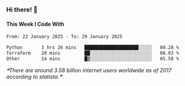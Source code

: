 ### Hi there! 👋

#### This Week I Code With
<!--START_SECTION:waka-->

```txt
From: 22 January 2025 - To: 29 January 2025

Python       3 hrs 26 mins   ████████████████████░░░░░   80.28 %
Terraform    20 mins         ██░░░░░░░░░░░░░░░░░░░░░░░   08.03 %
Other        14 mins         █▒░░░░░░░░░░░░░░░░░░░░░░░   05.58 %
```

<!--END_SECTION:waka-->

<!--STARTS_HERE_QUOTE_README-->
<i>❝There are around  3.58 billion internet users worldwide as of 2017 according to statista.❞</i>
<!--ENDS_HERE_QUOTE_README-->
